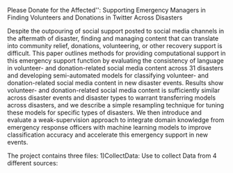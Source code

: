 
Please Donate for the Affected'': Supporting Emergency Managers in Finding Volunteers and Donations in Twitter Across Disasters

Despite the outpouring of social support posted to social media channels in the aftermath of disaster, finding and managing content that can translate into community relief, donations, volunteering, or other recovery support is difficult. This paper outlines methods for providing computational support in this emergency support function by evaluating the consistency of language in volunteer- and donation-related social media content across 31 disasters and developing semi-automated models for classifying volunteer- and donation-related social media content in new disaster events. Results show volunteer- and donation-related social media content is sufficiently similar across disaster events and disaster types to warrant transferring models across disasters, and we describe a simple resampling technique for tuning these models for specific types of disasters. We then introduce and evaluate a weak-supervision approach to integrate domain knowledge from emergency response officers with machine learning models to improve classification accuracy and accelerate this emergency support in new events.

The project contains three files:
      1)CollectData: Use to collect Data from 4 different sources:
